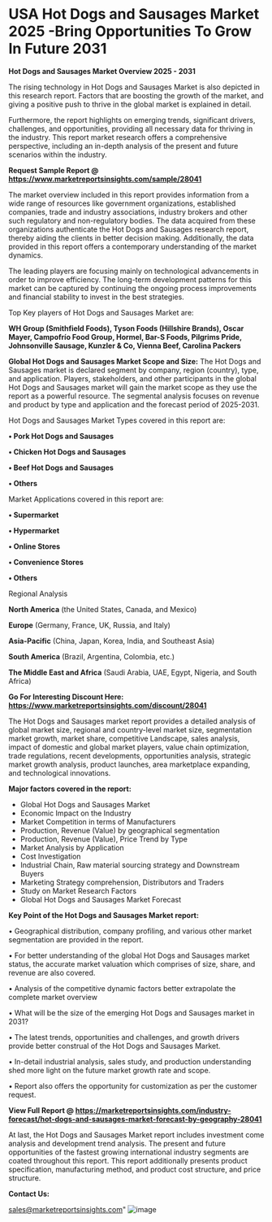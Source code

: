 # USA Hot Dogs and Sausages Market 2025 -Bring Opportunities To Grow In Future 2031

<Strong> Hot Dogs and Sausages Market Overview 2025 - 2031</strong>

The rising technology in Hot Dogs and Sausages Market is also depicted in this research report. Factors that are boosting the growth of the market, and giving a positive push to thrive in the global market is explained in detail.

Furthermore, the report highlights on emerging trends, significant drivers, challenges, and opportunities, providing all necessary data for thriving in the industry. This report market research offers a comprehensive perspective, including an in-depth analysis of the present and future scenarios within the industry.

<strong>Request Sample Report @ <a href=https://www.marketreportsinsights.com/sample/28041>https://www.marketreportsinsights.com/sample/28041</a></strong>

The market overview included in this report provides information from a wide range of resources like government organizations, established companies, trade and industry associations, industry brokers and other such regulatory and non-regulatory bodies. The data acquired from these organizations authenticate the Hot Dogs and Sausages research report, thereby aiding the clients in better decision making. Additionally, the data provided in this report offers a contemporary understanding of the market dynamics.

The leading players are focusing mainly on technological advancements in order to improve efficiency. The long-term development patterns for this market can be captured by continuing the ongoing process improvements and financial stability to invest in the best strategies.

Top Key players of Hot Dogs and Sausages Market are:

<strong>WH Group (Smithfield Foods), Tyson Foods (Hillshire Brands), Oscar Mayer, Campofrío Food Group, Hormel, Bar-S Foods, Pilgrims Pride, Johnsonville Sausage, Kunzler & Co, Vienna Beef, Carolina Packers</strong>

<strong><b>Global Hot Dogs and Sausages Market Scope and Size:</b></strong>
The Hot Dogs and Sausages market is declared segment by company, region (country), type, and application. Players, stakeholders, and other participants in the global Hot Dogs and Sausages market will gain the market scope as they use the report as a powerful resource. The segmental analysis focuses on revenue and product by type and application and the forecast period of 2025-2031.

Hot Dogs and Sausages Market Types covered in this report are:

<strong>• Pork Hot Dogs and Sausages

• Chicken Hot Dogs and Sausages

• Beef Hot Dogs and Sausages

• Others</strong>

Market Applications covered in this report are:

<strong>• Supermarket

• Hypermarket

• Online Stores

• Convenience Stores

• Others</strong> 

Regional Analysis

<strong>North America</strong> (the United States, Canada, and Mexico)

<strong>Europe</strong> (Germany, France, UK, Russia, and Italy)

<strong>Asia-Pacific</strong> (China, Japan, Korea, India, and Southeast Asia)

<strong>South America</strong> (Brazil, Argentina, Colombia, etc.)

<strong>The Middle East and Africa</strong> (Saudi Arabia, UAE, Egypt, Nigeria, and South Africa)

<strong>Go For Interesting Discount Here: <a href=https://www.marketreportsinsights.com/discount/28041>https://www.marketreportsinsights.com/discount/28041</a></strong>

The Hot Dogs and Sausages market report provides a detailed analysis of global market size, regional and country-level market size, segmentation market growth, market share, competitive Landscape, sales analysis, impact of domestic and global market players, value chain optimization, trade regulations, recent developments, opportunities analysis, strategic market growth analysis, product launches, area marketplace expanding, and technological innovations.

<strong><b>Major factors covered in the report:</b></strong>
<ul>
  <li>Global Hot Dogs and Sausages Market </li>
  <li>Economic Impact on the Industry</li>
  <li>Market Competition in terms of Manufacturers</li>
  <li>Production, Revenue (Value) by geographical segmentation</li>
  <li>Production, Revenue (Value), Price Trend by Type</li>
  <li>Market Analysis by Application</li>
  <li>Cost Investigation</li>
  <li>Industrial Chain, Raw material sourcing strategy and Downstream Buyers</li>
  <li>Marketing Strategy comprehension, Distributors and Traders</li>
  <li>Study on Market Research Factors</li>
  <li>Global Hot Dogs and Sausages Market Forecast</li>
</ul>

<strong><b>Key Point of the Hot Dogs and Sausages Market report:</b></strong>

• Geographical distribution, company profiling, and various other market segmentation are provided in the report.

• For better understanding of the global Hot Dogs and Sausages market status, the accurate market valuation which comprises of size, share, and revenue are also covered.

• Analysis of the competitive dynamic factors better extrapolate the complete market overview

• What will be the size of the emerging Hot Dogs and Sausages market in 2031?

• The latest trends, opportunities and challenges, and growth drivers provide better construal of the Hot Dogs and Sausages Market.

• In-detail industrial analysis, sales study, and production understanding shed more light on the future market growth rate and scope.

• Report also offers the opportunity for customization as per the customer request.

<strong><b>View Full Report @ <a href=https://marketreportsinsights.com/industry-forecast/hot-dogs-and-sausages-market-forecast-by-geography-28041>https://marketreportsinsights.com/industry-forecast/hot-dogs-and-sausages-market-forecast-by-geography-28041</a></b></strong>


At last, the Hot Dogs and Sausages Market report includes investment come analysis and development trend analysis. The present and future opportunities of the fastest growing international industry segments are coated throughout this report. This report additionally presents product specification, manufacturing method, and product cost structure, and price structure.

<strong>Contact Us:</strong>

sales@marketreportsinsights.com"
![image](https://github.com/user-attachments/assets/adf9e689-d14d-4504-b0b2-fc8b555601c3)
